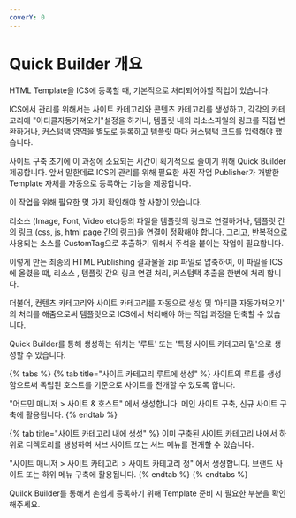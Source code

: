 ```yaml
---
coverY: 0
---
```


# Quick Builder 개요

HTML Template을 ICS에 등록할 때, 기본적으로 처리되어야할 작업이 있습니다.&#x20;

ICS에서 관리를 위해서는 사이트 카테고리와 콘텐츠 카테고리를 생성하고, 각각의 카테고리에 "아티클자동가져오기"설정을 하거나, 템플릿 내의 리소스파일의 링크를 직접 변환하거나, 커스텀택 영역을 별도로 등록하고 템플릿 마다 커스텀택 코드를 입력해야 했습니다.&#x20;

사이트 구축 초기에 이 과정에 소요되는 시간이 획기적으로 줄이기 위해 Quick Builder 제공합니다. 앞서 말한데로 ICS의 관리를 위해 필요한 사전 작업 Publisher가 개발한 Template 자체를 자동으로 등록하는 기능을 제공합니다.

이 작업을 위해 필요한 몇 가지 확인해야 할 사항이 있습니다.

리소스 (Image, Font, Video etc)등의 파일을 템플릿의 링크로 연결하거나, 템플릿  간의 링크 (css, js, html page 간의 링크)을 연결이 정확해야 합니다. 그리고, 반복적으로 사용되는 소스를 CustomTag으로 추출하기 위해서 주석을 붙이는 작업이 필요합니다.&#x20;

이렇게 만든 최종의 HTML Publishing  결과물을 zip 파일로 압축하여, 이 파일을 ICS에 올렸을 떄, 리소스 , 템플릿 간의 링크 연결 처리, 커스텀택 추출을 한번에 처리 합니다.&#x20;

더불어, 컨텐츠 카테고리와 사이트 카테고리를 자동으로 생성 및 ‘아티클 자동가져오기' 의 처리를 해줌으로써 템플릿으로 ICS에서 처리해야 하는 작업 과정을 단축할 수 있습니다.

Quick Builder를 통해 생성하는 위치는 '루트' 또는 '특정 사이트 카테고리 밑'으로 생성할 수 있습니다.&#x20;

{% tabs %}
{% tab title="사이트 카테고리 루트에 생성" %}
사이트의 루트를 생성함으로써 독립된 호스트를 기준으로 사이트를 전개할 수 있도록 합니다.&#x20;

"어드민 매니저 > 사이트 & 호스트" 에서 생성합니다. 메인 사이트 구축, 신규 사이트 구축에 활용됩니다.
{% endtab %}

{% tab title="사이트 카테고리 내에 생성" %}
이미 구축된 사이트 카테고리 내에서 하위로 디렉토리를 생성하여 서브 사이트 또는 서브 메뉴를 전개할 수 있습니다.&#x20;

"사이트 매니저 > 사이트 카테고리 > 사이트 카테고리 정" 에서 생성합니다. 브랜드 사이트 또는 하위 메뉴 구축에 활용됩니다.
{% endtab %}
{% endtabs %}

Quilck Builder를 통해서 손쉽게 등록하기 위해 Template 준비 시 필요한 부분을 확인해주세요.&#x20;
